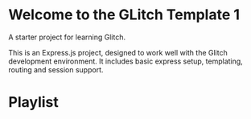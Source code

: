 Welcome to the GLitch Template 1
==============================

A starter project for learning Glitch.

This is an Express.js project, designed to work well with the Glitch development environment. It includes basic express setup, templating, routing and session support.
# Playlist
